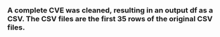 ### A complete CVE was cleaned, resulting in an output df as a CSV. The CSV files are the first 35 rows of the original CSV files. 
